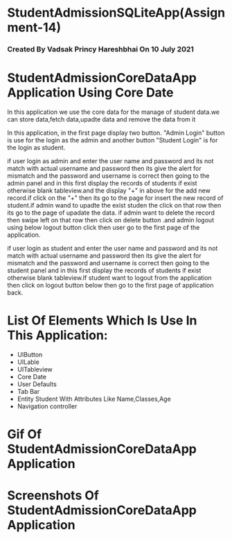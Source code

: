# StudentAdmissionSQLiteApp(Assignment-14)
### Created By Vadsak Princy Hareshbhai  On 10 July 2021

#  StudentAdmissionCoreDataApp Application Using Core Date
In this application we use the core data for the manage of student data.we can store data,fetch data,upadte data and remove the data from it

In this application, in the first page display two button. "Admin Login" button is use for the login as the admin and another button "Student Login" is for the login as student.

if user login as admin and enter the user name and password and its not match with actual username and password then its give the alert for mismatch and the password and username is correct then going to the admin panel and in this first display the records of students if exist otherwise blank tableview.and the display "+" in above for the add new record.if click on the "+" then its go to the page for insert the new record of student.if admin wand to upadte the exist studen the click on that row then its go to the page of upadate the data. if admin want to delete the record then swipe left on that row then click on delete button .and admin logout using below logout button click then user go to the first page of the application.

if user login as student and enter the user name and password and its not match with actual username and password then its give the alert for mismatch and the password and username is correct then going to the student panel and in this first display the records of students if exist otherwise blank tableview.If student want to logout from the application then click on logout button below then go to the first page of application back.

# List Of Elements Which Is Use In This Application:
* UIButton
* UILable
* UITableview
* Core Date
* User Defaults
* Tab Bar
* Entity Student With Attributes Like Name,Classes,Age
* Navigation controller


# Gif Of StudentAdmissionCoreDataApp Application 




# Screenshots Of StudentAdmissionCoreDataApp Application 


